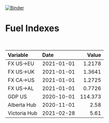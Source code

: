 [![Binder](https://mybinder.org/badge_logo.svg)](https://mybinder.org/v2/gh/AyrtonB/Global-Gas-Prices/master)

# Fuel Indexes

<br>

| Variable     | Date       |    Value |
|:-------------|:-----------|---------:|
| FX US->EU    | 2021-01-01 |   1.2178 |
| FX US->UK    | 2021-01-01 |   1.3641 |
| FX CA->US    | 2021-01-01 |   1.2725 |
| FX US->AL    | 2021-01-01 |   0.7726 |
| GDP US       | 2020-10-01 | 114.373  |
| Alberta Hub  | 2020-11-01 |   2.58   |
| Victoria Hub | 2021-02-28 |   5.61   |